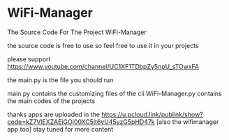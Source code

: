 # WiFi-Manager
The Source Code For The Project WiFi-Manager

the source code is free to use so feel free to use it in your projects

please support https://www.youtube.com/channel/UC1XF1TDbpZy5npU_sTOwxFA

the main.py is the file you should run

main.py contains the customizing files of the cli 
WiFi-Manager.py contains the main codes of the projects

thanks
apps are uploaded in the https://u.pcloud.link/publink/show?code=kZ7VlEXZAEjGOj00XC5it6yU45yzG5pHD47k [also the wifimanager app too]
stay tuned for more content
